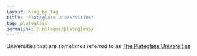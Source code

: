 ```yaml
---
layout: blog_by_tag
title: 'Plateglass Universities'
tag: plateglass
permalink: /unilogos/plateglass/
---
```


Universities that are sometimes referred to as [The Plateglass Universities](https://en.wikipedia.org/wiki/Plate_glass_university)
